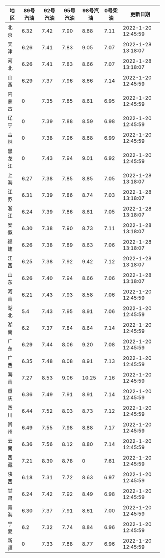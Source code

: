 | 地区 | 89号汽油 | 92号汽油 | 95号汽油 | 98号汽油 | 0号柴油 | 更新日期 |
| --- | --- | --- | --- | --- | --- | --- |
| 北京 | 6.32 | 7.42 | 7.90 | 8.88 | 7.11 | 2022-1-20 12:45:59 |
| 天津 | 6.26 | 7.41 | 7.83 | 9.05 | 7.07 | 2022-1-28 13:18:07 |
| 河北 | 6.26 | 7.41 | 7.83 | 8.66 | 7.07 | 2022-1-28 13:18:07 |
| 山西 | 6.29 | 7.37 | 7.96 | 8.66 | 7.14 | 2022-1-20 12:45:59 |
| 内蒙古 | 0 | 7.35 | 7.85 | 8.61 | 6.95 | 2022-1-20 12:45:59 |
| 辽宁 | 0 | 7.39 | 7.88 | 8.59 | 6.98 | 2022-1-20 12:45:59 |
| 吉林 | 0 | 7.38 | 7.96 | 8.68 | 6.99 | 2022-1-20 12:45:59 |
| 黑龙江 | 0 | 7.43 | 7.94 | 9.01 | 6.92 | 2022-1-20 12:45:59 |
| 上海 | 6.27 | 7.38 | 7.85 | 8.85 | 7.05 | 2022-1-28 13:18:07 |
| 江苏 | 6.31 | 7.39 | 7.86 | 8.74 | 7.03 | 2022-1-28 13:18:07 |
| 浙江 | 6.24 | 7.39 | 7.86 | 8.61 | 7.05 | 2022-1-28 13:18:07 |
| 安徽 | 6.30 | 7.38 | 7.90 | 8.73 | 7.11 | 2022-1-28 13:18:07 |
| 福建 | 6.26 | 7.38 | 7.89 | 8.63 | 7.06 | 2022-1-28 13:18:07 |
| 江西 | 6.25 | 7.38 | 7.92 | 9.42 | 7.12 | 2022-1-28 13:18:07 |
| 山东 | 6.26 | 7.40 | 7.94 | 8.66 | 7.06 | 2022-1-28 13:18:07 |
| 河南 | 6.21 | 7.43 | 7.93 | 8.58 | 7.06 | 2022-1-20 12:45:59 |
| 湖北 | 5.4 | 7.43 | 7.95 | 8.91 | 7.06 | 2022-1-20 12:45:59 |
| 湖南 | 6.2 | 7.37 | 7.84 | 8.64 | 7.14 | 2022-1-20 12:45:59 |
| 广东 | 6.29 | 7.44 | 8.06 | 9.20 | 7.08 | 2022-1-20 12:45:59 |
| 广西 | 6.35 | 7.48 | 8.08 | 8.91 | 7.13 | 2022-1-20 12:45:59 |
| 海南 | 7.27 | 8.53 | 9.06 | 10.25 | 7.16 | 2022-1-20 12:45:59 |
| 重庆 | 6.36 | 7.49 | 7.91 | 8.91 | 7.14 | 2022-1-20 12:45:59 |
| 四川 | 6.44  | 7.52 | 8.03 | 8.73 | 7.12 | 2022-1-20 12:45:59 |
| 贵州 | 6.49 | 7.55 | 7.98 | 8.88 | 7.17 | 2022-1-20 12:45:59 |
| 云南 | 6.36  | 7.56 | 8.12 | 8.80 | 7.14 | 2022-1-20 12:45:59 |
| 西藏 | 7.21 | 8.30 | 8.78 | 0 | 7.61 | 2022-1-20 12:45:59 |
| 陕西 | 6.18 | 7.31 | 7.72 | 8.63 | 6.97 | 2022-1-20 12:45:59 |
| 甘肃 | 6.24 | 7.42 | 7.92 | 8.49 | 6.98 | 2022-1-20 12:45:59 |
| 青海 | 6.30 | 7.37 | 7.91 | 8.61 | 7.00 | 2022-1-20 12:45:59 |
| 宁夏 | 6.2 | 7.32 | 7.74 | 8.84 | 6.96 | 2022-1-20 12:45:59 |
| 新疆 | 0 | 7.33 | 7.88 | 8.77 | 6.96 | 2022-1-20 12:45:59 |
